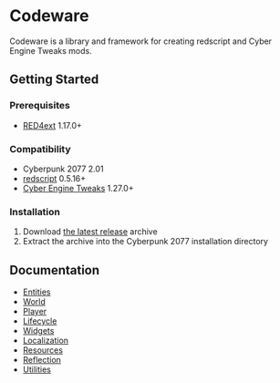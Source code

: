 # Codeware

Codeware is a library and framework for creating redscript and Cyber Engine Tweaks mods.

## Getting Started

### Prerequisites

- [RED4ext](https://docs.red4ext.com/getting-started/installing-red4ext) 1.17.0+

### Compatibility

- Cyberpunk 2077 2.01
- [redscript](https://github.com/jac3km4/redscript) 0.5.16+
- [Cyber Engine Tweaks](https://github.com/yamashi/CyberEngineTweaks) 1.27.0+

### Installation

1. Download [the latest release](https://github.com/psiberx/cp2077-codeware/releases) archive
2. Extract the archive into the Cyberpunk 2077 installation directory

## Documentation

- [Entities](https://github.com/psiberx/cp2077-codeware/wiki#entities)
- [World](https://github.com/psiberx/cp2077-codeware/wiki#world)
- [Player](https://github.com/psiberx/cp2077-codeware/wiki#player)
- [Lifecycle](https://github.com/psiberx/cp2077-codeware/wiki#lifecycle)
- [Widgets](https://github.com/psiberx/cp2077-codeware/wiki#widgets)
- [Localization](https://github.com/psiberx/cp2077-codeware/wiki#localization)
- [Resources](https://github.com/psiberx/cp2077-codeware/wiki#resources)
- [Reflection](https://github.com/psiberx/cp2077-codeware/wiki#reflection)
- [Utilities](https://github.com/psiberx/cp2077-codeware/wiki#utilities)
